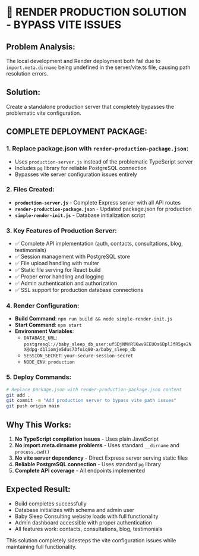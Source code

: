 # 🚀 RENDER PRODUCTION SOLUTION - BYPASS VITE ISSUES

## Problem Analysis:
The local development and Render deployment both fail due to `import.meta.dirname` being undefined in the server/vite.ts file, causing path resolution errors.

## Solution:
Create a standalone production server that completely bypasses the problematic vite configuration.

## COMPLETE DEPLOYMENT PACKAGE:

### 1. Replace package.json with `render-production-package.json`:
- Uses `production-server.js` instead of the problematic TypeScript server
- Includes `pg` library for reliable PostgreSQL connection
- Bypasses vite server configuration issues entirely

### 2. Files Created:
- **`production-server.js`** - Complete Express server with all API routes
- **`render-production-package.json`** - Updated package.json for production
- **`simple-render-init.js`** - Database initialization script

### 3. Key Features of Production Server:
- ✅ Complete API implementation (auth, contacts, consultations, blog, testimonials)
- ✅ Session management with PostgreSQL store
- ✅ File upload handling with multer
- ✅ Static file serving for React build
- ✅ Proper error handling and logging
- ✅ Admin authentication and authorization
- ✅ SSL support for production database connections

### 4. Render Configuration:
- **Build Command**: `npm run build && node simple-render-init.js`
- **Start Command**: `npm start`
- **Environment Variables**:
  - `DATABASE_URL`: `postgresql://baby_sleep_db_user:ufSDjNMYRlKwv9EEUOs6BplJfR5ge2NX@dpg-d1liomje5dus73foiq80-a/baby_sleep_db`
  - `SESSION_SECRET`: `your-secure-session-secret`
  - `NODE_ENV`: `production`

### 5. Deploy Commands:
```bash
# Replace package.json with render-production-package.json content
git add .
git commit -m "Add production server to bypass vite path issues"
git push origin main
```

## Why This Works:
1. **No TypeScript compilation issues** - Uses plain JavaScript
2. **No import.meta.dirname problems** - Uses standard `__dirname` and `process.cwd()`
3. **No vite server dependency** - Direct Express server serving static files
4. **Reliable PostgreSQL connection** - Uses standard `pg` library
5. **Complete API coverage** - All endpoints implemented

## Expected Result:
- Build completes successfully
- Database initializes with schema and admin user
- Baby Sleep Consulting website loads with full functionality
- Admin dashboard accessible with proper authentication
- All features work: contacts, consultations, blog, testimonials

This solution completely sidesteps the vite configuration issues while maintaining full functionality.